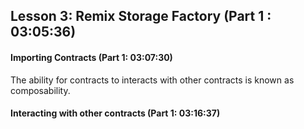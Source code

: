 ## Lesson 3: Remix Storage Factory  (Part 1 : 03:05:36)  
#### Importing Contracts (Part 1: 03:07:30)  
The ability for contracts to interacts with other contracts is known as composability.  

#### Interacting with other contracts (Part 1: 03:16:37)
